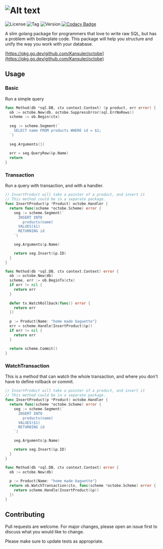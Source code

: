 # ![Alt text](https://raw.github.com/Kansuler/octobe/master/doc/octobe_logo.svg)

![License](https://img.shields.io/github/license/Kansuler/octobe) ![Tag](https://img.shields.io/github/v/tag/Kansuler/octobe) ![Version](https://img.shields.io/github/go-mod/go-version/Kansuler/octobe) [![Codacy Badge](https://app.codacy.com/project/badge/Grade/492e6729782b471788994a72f2359f39)](https://www.codacy.com/gh/Kansuler/octobe/dashboard?utm_source=github.com&amp;utm_medium=referral&amp;utm_content=Kansuler/octobe&amp;utm_campaign=Badge_Grade)

A slim golang package for programmers that love to write raw SQL, but has a problem with boilerplate code. This package will help you structure and unify the way you work with your database.

[https://pkg.go.dev/github.com/Kansuler/octobe](https://pkg.go.dev/github.com/Kansuler/octobe)

## Usage
### Basic
Run a simple query
```go
func Method(db *sql.DB, ctx context.Context) (p product, err error) {
  ob := octobe.New(db, octobe.SuppressError(sql.ErrNoRows))
  scheme := ob.Begin(ctx)
  
  seg := scheme.Segment(`
    SELECT name FROM products WHERE id = $1;
  `)
  
  seg.Arguments(1)
  
  err = seg.QueryRow(&p.Name)
  return
}
```

### Transaction
Run a query with transaction, and with a handler.
```go
// InsertProduct will take a pointer of a product, and insert it
// This method could be in a separate package.
func InsertProduct(p *Product) octobe.Handler {
  return func(scheme *octobe.Scheme) error {
    seg := scheme.Segment(`
      INSERT INTO
        products(name)
      VALUES($1)
      RETURNING id
    `)

    seg.Arguments(p.Name)

    return seg.Insert(&p.ID)
  }
}

func Method(db *sql.DB, ctx context.Context) error {
  ob := octobe.New(db)
  scheme, err := ob.BeginTx(ctx)
  if err != nil {
    return err
  }
  
  defer tx.WatchRollback(func() error {
    return err
  })
  
  p := Product{Name: "home made baguette"}
  err = scheme.Handle(InsertProduct(&p))
  if err != nil {
    return err
  }
  
  return scheme.Commit()
}
```

### WatchTransaction
This is a method that can watch the whole transaction, and where you don't have to define rollback or commit.
```go
// InsertProduct will take a pointer of a product, and insert it
// This method could be in a separate package.
func InsertProduct(p *Product) octobe.Handler {
  return func(scheme *octobe.Scheme) error {
    seg := scheme.Segment(`
      INSERT INTO
        products(name)
      VALUES($1)
      RETURNING id
    `)

    seg.Arguments(p.Name)

    return seg.Insert(&p.ID)
  }
}

func Method(db *sql.DB, ctx context.Context) error {
  ob := octobe.New(db)
  
  p := Product{Name: "home made baguette"}
  return ob.WatchTransaction(ctx, func(scheme *octobe.Scheme) error {
    return scheme.Handle(InsertProduct(&p))
  })
}
```

### 

## Contributing
Pull requests are welcome. For major changes, please open an issue first to discuss what you would like to change.

Please make sure to update tests as appropriate.
